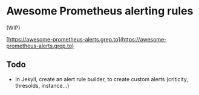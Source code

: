 # Awesome Prometheus alerting rules

(WIP)

[https://awesome-prometheus-alerts.grep.to](https://awesome-prometheus-alerts.grep.to)

## Todo

- In Jekyll, create an alert rule builder, to create custom alerts (criticity, thresolds, instance...)
